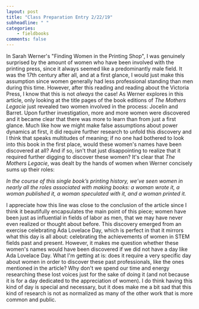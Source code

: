 ```yaml
---
layout: post
title: "Class Preparation Entry 2/22/19"
subheadline: " "
categories:
    - fieldbooks
comments: false
---
```


In Sarah Werner's "Finding Women in the Printing Shop", I was genuinely surprised by the amount of women who have been involved with the printing press, since it always seemed like a predominantly male field. It was the 17th century after all, and at a first glance, I would just make this assumption since women generally had less professional standing than men during this time. However, after this reading and reading about the Victoria Press, I know that this is not *always* the case! As Werner explores in this article, only looking at the title pages of the book editions of *The Mothers Legacie* just revealed two women involved in the process: Jocelin and Barret. Upon further investigation, more and more women were discovered and it became clear that there was more to learn than from just a first glance. Much like how we might make false assumptions about power dynamics at first, it did require further research to unfold this discovery and I think that speaks multitudes of meaning; if no one had bothered to look into this book in the first place, would these women's names have been discovered at all? And if so, isn't that just disappointing to realize that it required further digging to discover these women? It's clear that *The Mothers Legacie*, was dealt by the hands of women when Werner concisely sums up their roles: 

*In the course of this single book’s printing history, we’ve seen women in nearly all the roles associated with making books: a woman wrote it, a woman published it, a woman speculated with it, and a woman printed it.* 

I appreciate how this line was close to the conclusion of the article since I think it beautifully encapsulates the main point of this piece; women have been just as influential in fields of labor as men, that we may have never even realized or thought about before. This discovery emerged from an exercise celebrating Ada Lovelace Day, which is perfect in that it mirrors what this day is all about: celebrating the achievements of women in STEM fields past and present. However, it makes me question whether these women's names would have been discovered if we did not have a day like Ada Lovelace Day. What I'm getting at is: does it require a very specific day about women in order to discover these past professionals, like the ones mentioned in the article? Why don't we spend our time and energy researching these lost voices just for the sake of doing it (and not because it is for a day dedicated to the appreciation of women). I do think having this kind of day is special and necessary, but it does make me a bit sad that this kind of research is not as normalized as many of the other work that is more common and public. 
